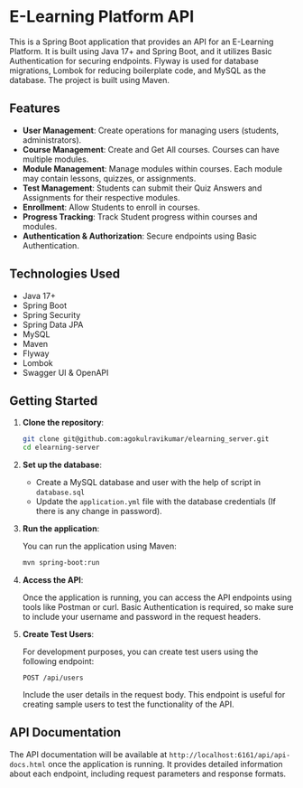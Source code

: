 # E-Learning Platform API

This is a Spring Boot application that provides an API for an E-Learning Platform. It is built using Java 17+ and Spring Boot, and it utilizes Basic Authentication for securing endpoints. Flyway is used for database migrations, Lombok for reducing boilerplate code, and MySQL as the database. The project is built using Maven.

## Features

- **User Management**: Create operations for managing users (students, administrators).
- **Course Management**: Create and Get All courses. Courses can have multiple modules.
- **Module Management**: Manage modules within courses. Each module may contain lessons, quizzes, or assignments.
- **Test Management**: Students can submit their Quiz Answers and Assignments for their respective modules.
- **Enrollment**: Allow Students to enroll in courses.
- **Progress Tracking**: Track Student progress within courses and modules.
- **Authentication & Authorization**: Secure endpoints using Basic Authentication.

## Technologies Used

- Java 17+
- Spring Boot
- Spring Security
- Spring Data JPA
- MySQL
- Maven
- Flyway
- Lombok
- Swagger UI & OpenAPI

## Getting Started

1. **Clone the repository**:

   ```bash
   git clone git@github.com:agokulravikumar/elearning_server.git
   cd elearning-server
   ```

2. **Set up the database**:

    - Create a MySQL database and user with the help of script in `database.sql`
    - Update the `application.yml` file with the database credentials (If there is any change in password).


3. **Run the application**:

   You can run the application using Maven:

   ```bash
   mvn spring-boot:run
   ```

4. **Access the API**:

   Once the application is running, you can access the API endpoints using tools like Postman or curl. Basic Authentication is required, so make sure to include your username and password in the request headers.


5. **Create Test Users**:

   For development purposes, you can create test users using the following endpoint:

   ```http
   POST /api/users
   ```

   Include the user details in the request body. This endpoint is useful for creating sample users to test the functionality of the API.

## API Documentation

The API documentation will be available at `http://localhost:6161/api/api-docs.html` once the application is running. It provides detailed information about each endpoint, including request parameters and response formats.